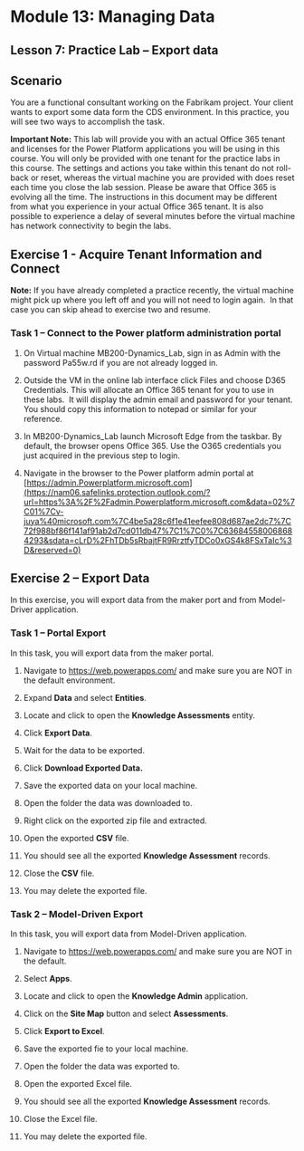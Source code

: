 Module 13: Managing Data
=======================

## Lesson 7: Practice Lab – Export data

Scenario
--------

You are a functional consultant working on the Fabrikam project. Your client
wants to export some data form the CDS environment. In this practice, you will
see two ways to accomplish the task.

**Important Note:** This lab will provide you with an actual Office 365 tenant
and licenses for the Power Platform applications you will be using in this
course. You will only be provided with one tenant for the practice labs in this
course. The settings and actions you take within this tenant do not roll-back or
reset, whereas the virtual machine you are provided with does reset each time
you close the lab session. Please be aware that Office 365 is evolving all the time. The
instructions in this document may be different from what you experience in your
actual Office 365 tenant. It is also possible to experience a delay of several
minutes before the virtual machine has network connectivity to begin the labs.

Exercise 1 - Acquire Tenant Information and Connect
---------------------------------------------------

**Note:** If you have already completed a practice recently, the virtual machine
might pick up where you left off and you will not need to login again.  In that
case you can skip ahead to exercise two and resume.

### Task 1 – Connect to the Power platform administration portal

1.  On Virtual machine MB200-Dynamics_Lab, sign in as Admin with the password
    Pa55w.rd if you are not already logged in.

2.  Outside the VM in the online lab interface click Files and choose D365
    Credentials. This will allocate an Office 365 tenant for you to use in these
    labs.  It will display the admin email and password for your tenant.  You
    should copy this information to notepad or similar for your reference.

3.  In MB200-Dynamics_Lab launch Microsoft Edge from the taskbar. By default,
    the browser opens Office 365. Use the O365 credentials you just acquired in
    the previous step to login.

4.  Navigate in the browser to the Power platform admin portal at
    [https://admin.Powerplatform.microsoft.com](https://nam06.safelinks.protection.outlook.com/?url=https%3A%2F%2Fadmin.Powerplatform.microsoft.com&data=02%7C01%7Cv-juya%40microsoft.com%7C4be5a28c6f1e41eefee808d687ae2dc7%7C72f988bf86f141af91ab2d7cd011db47%7C1%7C0%7C636845580068684293&sdata=cLrD%2FhTDb5sRbajtFR9RrztfyTDCo0xGS4k8FSxTaIc%3D&reserved=0)

Exercise 2 – Export Data
------------------------

In this exercise, you will export data from the maker port and from Model-Driver
application.

### Task 1 – Portal Export

In this task, you will export data from the maker portal.

1.  Navigate to <https://web.powerapps.com/> and make sure you are NOT in the
    default environment.

2.  Expand **Data** and select **Entities**.

3.  Locate and click to open the **Knowledge Assessments** entity.

4.  Click **Export Data**.

5.  Wait for the data to be exported.

6.  Click **Download Exported Data.**

7.  Save the exported data on your local machine.

8.  Open the folder the data was downloaded to.

9.  Right click on the exported zip file and extracted.

10. Open the exported **CSV** file.

11. You should see all the exported **Knowledge Assessment** records.

12. Close the **CSV** file.

13. You may delete the exported file.

### Task 2 – Model-Driven Export

In this task, you will export data from Model-Driven application.

1.  Navigate to <https://web.powerapps.com/> and make sure you are NOT in the
    default.

2.  Select **Apps**.

3.  Locate and click to open the **Knowledge Admin** application.

4.  Click on the **Site Map** button and select **Assessments**.

5.  Click **Export to Excel**.

6.  Save the exported fie to your local machine.

7.  Open the folder the data was exported to.

8.  Open the exported Excel file.

9.  You should see all the exported **Knowledge Assessment** records.

10. Close the Excel file.

11. You may delete the exported file.

